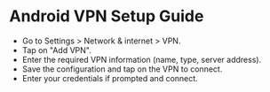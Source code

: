 # Android VPN Setup Guide

- Go to Settings > Network & internet > VPN.
- Tap on "Add VPN".
- Enter the required VPN information (name, type, server address).
- Save the configuration and tap on the VPN to connect.
- Enter your credentials if prompted and connect.